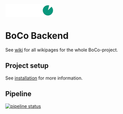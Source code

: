 ![img.png](img.png)

# BoCo Backend
See [wiki](https://gitlab.stud.idi.ntnu.no/idatt2106-v22-07/wiki/-/wikis/home) for all wikipages for the whole BoCo-project.

## Project setup
See [installation](https://gitlab.stud.idi.ntnu.no/idatt2106-v22-07/wiki/-/wikis/Installation) for more information.

## Pipeline
[![pipeline status](https://gitlab.stud.idi.ntnu.no/idatt2106-v22-07/backend/badges/dev/pipeline.svg)](https://gitlab.stud.idi.ntnu.no/idatt2106-v22-07/backend/-/commits/dev)